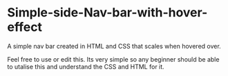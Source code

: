 # Simple-side-Nav-bar-with-hover-effect

A simple nav bar created in HTML and CSS that scales when hovered over.

Feel free to use or edit this. Its very simple so any beginner should be able to utalise this and understand the CSS and HTML for it. 
